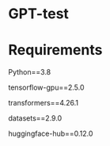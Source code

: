 # GPT-test

# Requirements

Python==3.8

tensorflow-gpu==2.5.0

transformers==4.26.1

datasets==2.9.0

huggingface-hub==0.12.0

